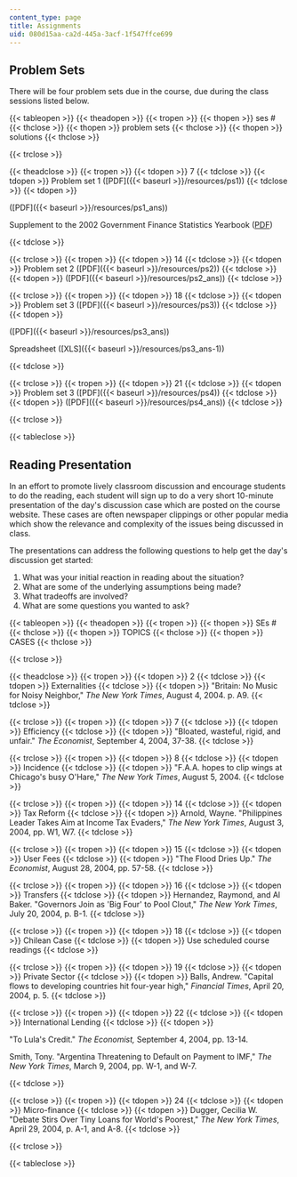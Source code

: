 ```yaml
---
content_type: page
title: Assignments
uid: 080d15aa-ca2d-445a-3acf-1f547ffce699
---
```


Problem Sets
------------

There will be four problem sets due in the course, due during the class sessions listed below.

{{< tableopen >}}
{{< theadopen >}}
{{< tropen >}}
{{< thopen >}}
ses #
{{< thclose >}}
{{< thopen >}}
problem sets
{{< thclose >}}
{{< thopen >}}
solutions
{{< thclose >}}

{{< trclose >}}

{{< theadclose >}}
{{< tropen >}}
{{< tdopen >}}
7
{{< tdclose >}}
{{< tdopen >}}
Problem set 1 ([PDF]({{< baseurl >}}/resources/ps1))
{{< tdclose >}}
{{< tdopen >}}


([PDF]({{< baseurl >}}/resources/ps1_ans))

Supplement to the 2002 Government Finance Statistics Yearbook ([PDF](http://www.imf.org/external/pubs/ft/gfs/manual/supp.pdf))


{{< tdclose >}}

{{< trclose >}}
{{< tropen >}}
{{< tdopen >}}
14
{{< tdclose >}}
{{< tdopen >}}
Problem set 2 ([PDF]({{< baseurl >}}/resources/ps2))
{{< tdclose >}}
{{< tdopen >}}
([PDF]({{< baseurl >}}/resources/ps2_ans))
{{< tdclose >}}

{{< trclose >}}
{{< tropen >}}
{{< tdopen >}}
18
{{< tdclose >}}
{{< tdopen >}}
Problem set 3 ([PDF]({{< baseurl >}}/resources/ps3))
{{< tdclose >}}
{{< tdopen >}}


([PDF]({{< baseurl >}}/resources/ps3_ans))

Spreadsheet ([XLS]({{< baseurl >}}/resources/ps3_ans-1))


{{< tdclose >}}

{{< trclose >}}
{{< tropen >}}
{{< tdopen >}}
21
{{< tdclose >}}
{{< tdopen >}}
Problem set 3 ([PDF]({{< baseurl >}}/resources/ps4))
{{< tdclose >}}
{{< tdopen >}}
([PDF]({{< baseurl >}}/resources/ps4_ans))
{{< tdclose >}}

{{< trclose >}}

{{< tableclose >}}

Reading Presentation
--------------------

In an effort to promote lively classroom discussion and encourage students to do the reading, each student will sign up to do a very short 10-minute presentation of the day's discussion case which are posted on the course website. These cases are often newspaper clippings or other popular media which show the relevance and complexity of the issues being discussed in class.

The presentations can address the following questions to help get the day's discussion get started:

1.  What was your initial reaction in reading about the situation?
2.  What are some of the underlying assumptions being made?
3.  What tradeoffs are involved?
4.  What are some questions you wanted to ask?

{{< tableopen >}}
{{< theadopen >}}
{{< tropen >}}
{{< thopen >}}
SEs #
{{< thclose >}}
{{< thopen >}}
TOPICS
{{< thclose >}}
{{< thopen >}}
CASES
{{< thclose >}}

{{< trclose >}}

{{< theadclose >}}
{{< tropen >}}
{{< tdopen >}}
2
{{< tdclose >}}
{{< tdopen >}}
Externalities
{{< tdclose >}}
{{< tdopen >}}
"Britain: No Music for Noisy Neighbor," _The New York Times_, August 4, 2004. p. A9.
{{< tdclose >}}

{{< trclose >}}
{{< tropen >}}
{{< tdopen >}}
7
{{< tdclose >}}
{{< tdopen >}}
Efficiency
{{< tdclose >}}
{{< tdopen >}}
"Bloated, wasteful, rigid, and unfair." _The Economist_, September 4, 2004, 37-38.
{{< tdclose >}}

{{< trclose >}}
{{< tropen >}}
{{< tdopen >}}
8
{{< tdclose >}}
{{< tdopen >}}
Incidence
{{< tdclose >}}
{{< tdopen >}}
"F.A.A. hopes to clip wings at Chicago's busy O'Hare," _The New York Times_, August 5, 2004.
{{< tdclose >}}

{{< trclose >}}
{{< tropen >}}
{{< tdopen >}}
14
{{< tdclose >}}
{{< tdopen >}}
Tax Reform
{{< tdclose >}}
{{< tdopen >}}
Arnold, Wayne. "Philippines Leader Takes Aim at Income Tax Evaders," _The New York Times_, August 3, 2004, pp. W1, W7.
{{< tdclose >}}

{{< trclose >}}
{{< tropen >}}
{{< tdopen >}}
15
{{< tdclose >}}
{{< tdopen >}}
User Fees
{{< tdclose >}}
{{< tdopen >}}
"The Flood Dries Up." _The Economist_, August 28, 2004, pp. 57-58.
{{< tdclose >}}

{{< trclose >}}
{{< tropen >}}
{{< tdopen >}}
16
{{< tdclose >}}
{{< tdopen >}}
Transfers
{{< tdclose >}}
{{< tdopen >}}
Hernandez, Raymond, and Al Baker. "Governors Join as 'Big Four' to Pool Clout," _The New York Times_, July 20, 2004, p. B-1.
{{< tdclose >}}

{{< trclose >}}
{{< tropen >}}
{{< tdopen >}}
18
{{< tdclose >}}
{{< tdopen >}}
Chilean Case
{{< tdclose >}}
{{< tdopen >}}
Use scheduled course readings
{{< tdclose >}}

{{< trclose >}}
{{< tropen >}}
{{< tdopen >}}
19
{{< tdclose >}}
{{< tdopen >}}
Private Sector
{{< tdclose >}}
{{< tdopen >}}
Balls, Andrew. "Capital flows to developing countries hit four-year high," _Financial Times_, April 20, 2004, p. 5.
{{< tdclose >}}

{{< trclose >}}
{{< tropen >}}
{{< tdopen >}}
22
{{< tdclose >}}
{{< tdopen >}}
International Lending
{{< tdclose >}}
{{< tdopen >}}


"To Lula's Credit." _The Economist,_ September 4, 2004, pp. 13-14.

Smith, Tony. "Argentina Threatening to Default on Payment to IMF," _The New York Times_, March 9, 2004, pp. W-1, and W-7.


{{< tdclose >}}

{{< trclose >}}
{{< tropen >}}
{{< tdopen >}}
24
{{< tdclose >}}
{{< tdopen >}}
Micro-finance
{{< tdclose >}}
{{< tdopen >}}
Dugger, Cecilia W. "Debate Stirs Over Tiny Loans for World's Poorest," _The New York Times_, April 29, 2004, p. A-1, and A-8.
{{< tdclose >}}

{{< trclose >}}

{{< tableclose >}}